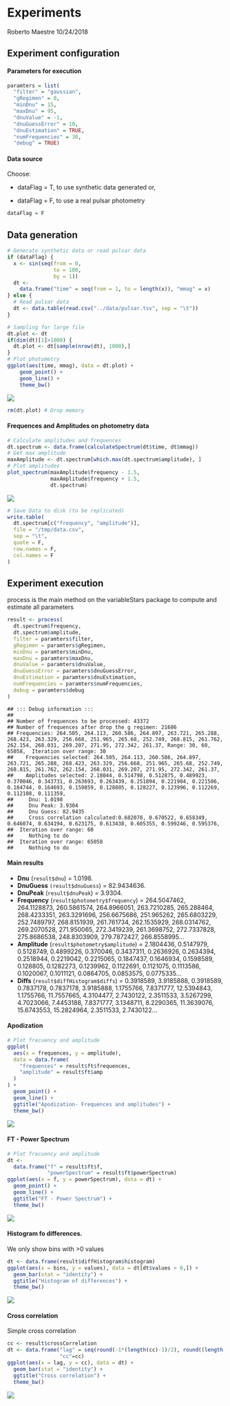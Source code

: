 Experiments
================
Roberto Maestre
10/24/2018

Experiment configuration
------------------------

#### Parameters for execution

``` r
paramters = list(
  "filter" = "gaussian",
  "gRegimen" = 0,
  "minDnu" = 15,
  "maxDnu" = 95,
  "dnuValue" = -1,
  "dnuGuessError" = 10,
  "dnuEstimation" = TRUE,
  "numFrequencies" = 30,
  "debug" = TRUE)
```

#### Data source

Choose:

-   dataFlag = T, to use synthetic data generated or,

-   dataFlag = F, to use a real pulsar photometry

``` r
dataFlag = F
```

Data generation
---------------

``` r
# Generate synthetic data or read pulsar data
if (dataFlag) {
  x <- sin(seq(from = 0,
               to = 100,
               by = 1))
  dt <-
    data.frame("time" = seq(from = 1, to = length(x)), "mmag" = x)
} else {
  # Read pulsar data
  dt <- data.table(read.csv("../data/pulsar.tsv", sep = "\t"))
}

# Sampling for large file
dt.plot <- dt
if(dim(dt)[1]>1000) {
  dt.plot <- dt[sample(nrow(dt), 1000),]
}
# Plot photometry
ggplot(aes(time, mmag), data = dt.plot) +
    geom_point() +
    geom_line() +
    theme_bw()
```

![](Experiments_files/figure-markdown_github/dataGeneration-1.png)

``` r
rm(dt.plot) # Drop memory
```

#### Frequences and Amplitudes on photometry data

``` r
# Calculate amplitudes and frequences
dt.spectrum <- data.frame(calculateSpectrum(dt$time, dt$mmag))
# Get max amplitude
maxAmplitude <- dt.spectrum[which.max(dt.spectrum$amplitude), ]
# Plot amplitudes
plot_spectrum(maxAmplitude$frequency - 1.5,
              maxAmplitude$frequency + 1.5,
              dt.spectrum)
```

![](Experiments_files/figure-markdown_github/calculateEspectrum-1.png)

``` r
# Save Data to disk (to be replicated)
write.table(
  dt.spectrum[c("frequency", "amplitude")],
  file = "/tmp/data.csv",
  sep = "\t",
  quote = F,
  row.names = F,
  col.names = F
)
```

Experiment execution
--------------------

process is the main method on the variableStars package to compute and estimate all parameters

``` r
result <- process(
  dt.spectrum$frequency,
  dt.spectrum$amplitude,
  filter = paramters$filter,
  gRegimen = paramters$gRegimen,
  minDnu = paramters$minDnu,
  maxDnu = paramters$maxDnu,
  dnuValue = paramters$dnuValue,
  dnuGuessError = paramters$dnuGuessError,
  dnuEstimation = paramters$dnuEstimation,
  numFrequencies = paramters$numFrequencies,
  debug = paramters$debug
)
```

    ## ::: Debug information :::
    ## 
    ## Number of frequences to be processed: 43372
    ## Number of frequences after drop the g regimen: 21686
    ## Frequencies: 264.505, 264.113, 260.586, 264.897, 263.721, 265.288, 268.423, 263.329, 256.668, 251.965, 265.68, 252.749, 268.815, 261.762, 262.154, 268.031, 269.207, 271.95, 272.342, 261.37, Range: 30, 60, 65058,  Iteration over range: 30
    ##    Frequencies selected: 264.505, 264.113, 260.586, 264.897, 263.721, 265.288, 268.423, 263.329, 256.668, 251.965, 265.68, 252.749, 268.815, 261.762, 262.154, 268.031, 269.207, 271.95, 272.342, 261.37, 
    ##    Amplitudes selected: 2.18044, 0.514798, 0.512875, 0.489923, 0.370046, 0.343731, 0.263693, 0.263439, 0.251894, 0.221904, 0.221506, 0.184744, 0.164693, 0.159859, 0.128805, 0.128227, 0.123996, 0.112269, 0.112108, 0.111359, 
    ##     Dnu: 1.0198
    ##     Dnu Peak: 3.9304
    ##     Dnu Guess: 82.9435
    ##     Cross correlation calculated:0.682078, 0.670522, 0.658349, 0.646074, 0.634194, 0.623175, 0.613438, 0.605355, 0.599246, 0.595376, 
    ##  Iteration over range: 60
    ##     Nothing to do
    ##  Iteration over range: 65058
    ##     Nothing to do

#### Main results

-   **Dnu** (`result$dnu`) = 1.0198.
-   **DnuGuess** `(result$dnuGuess`) = 82.9434636.
-   **DnuPeak** (`result$dnuPeak`) = 3.9304.
-   **Frequency** (`result$photometry$frequency`) = 264.5047462, 264.1128873, 260.5861574, 264.8966051, 263.7210285, 265.288464, 268.4233351, 263.3291696, 256.6675686, 251.965262, 265.6803229, 252.7489797, 268.8151939, 261.761734, 262.1535929, 268.0314762, 269.2070528, 271.950065, 272.3419239, 261.3698752, 272.7337828, 275.8686538, 248.8303909, 279.7872427, 266.8558995...
-   **Amplitude** (`result$photometry$amplitude`) = 2.1804436, 0.5147979, 0.5128749, 0.4899226, 0.370046, 0.3437311, 0.2636926, 0.2634394, 0.2518944, 0.2219042, 0.2215065, 0.1847437, 0.1646934, 0.1598589, 0.128805, 0.1282273, 0.1239962, 0.1122691, 0.1121075, 0.1113586, 0.1020067, 0.1011121, 0.0864705, 0.0853575, 0.0775335...
-   **Diffs** (`result$diffHistogram$diffs`) = 0.3918589, 3.9185888, 0.3918589, 0.7837178, 0.7837178, 3.9185888, 1.1755766, 7.8371777, 12.5394843, 1.1755766, 11.7557665, 4.3104477, 2.7430122, 2.3511533, 3.5267299, 4.7023066, 7.4453188, 7.8371777, 3.1348711, 8.2290365, 11.3639076, 15.6743553, 15.2824964, 2.3511533, 2.7430122...

#### Apodization

``` r
# Plot frecuency and amplitude
ggplot(
  aes(x = frequences, y = amplitude),
  data = data.frame(
    "frequences" = result$ft$frequences,
    "amplitude" = result$ft$amp
  )
) +
  geom_point() +
  geom_line() +
  ggtitle("Apodization- Frequences and amplitudes") +
  theme_bw()
```

![](Experiments_files/figure-markdown_github/apodization-1.png)

#### FT - Power Spectrum

``` r
# Plot frecuency and amplitude
dt <-
  data.frame("f" = result$ft$f,
             "powerSpectrum" = result$ft$powerSpectrum)
ggplot(aes(x = f, y = powerSpectrum), data = dt) +
  geom_point() +
  geom_line() +
  ggtitle("FT - Power Spectrum") +
  theme_bw()
```

![](Experiments_files/figure-markdown_github/ftPower-1.png)

#### Histogram fo differences.

We only show bins with &gt;0 values

``` r
dt <- data.frame(result$diffHistogram$histogram)
ggplot(aes(x = bins, y = values), data = dt[dt$values > 0,]) +
  geom_bar(stat = "identity") +
  ggtitle("Histogram of differences") +
  theme_bw()
```

![](Experiments_files/figure-markdown_github/diffsHistogram-1.png)

#### Cross correlation

Simple cross correlation

``` r
cc <- result$crossCorrelation
dt <- data.frame("lag" = seq(round(-1*(length(cc)-1)/2), round((length(cc)-1)/2)), 
                 "cc"=cc)
ggplot(aes(x = lag, y = cc), data = dt) +
  geom_bar(stat = "identity") +
  ggtitle("Cross correlation") +
  theme_bw()
```

![](Experiments_files/figure-markdown_github/crossCorrelation-1.png)
